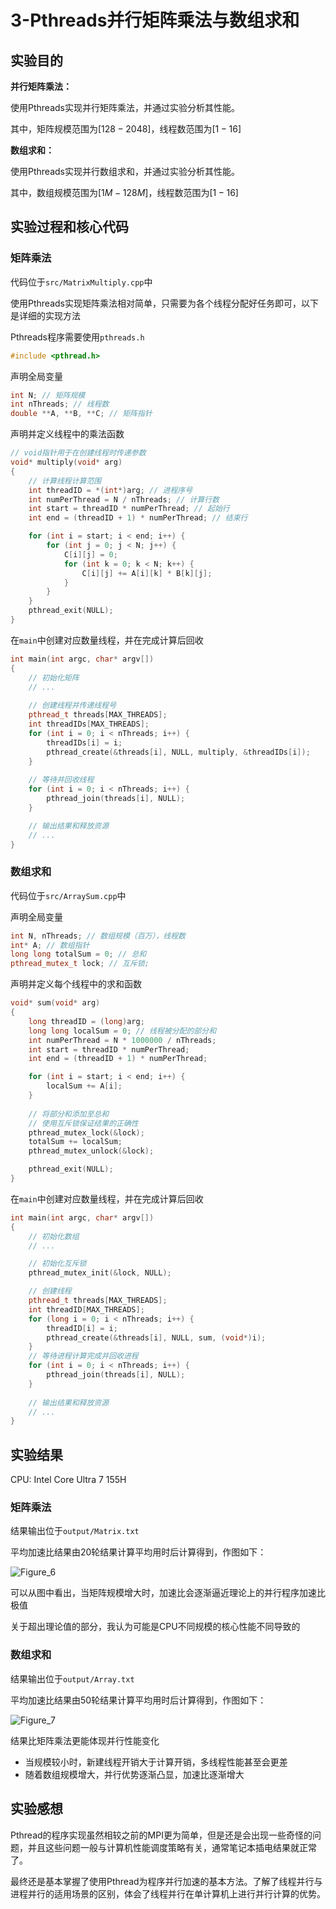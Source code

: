 # 3-Pthreads并行矩阵乘法与数组求和

## 实验目的

**并行矩阵乘法：**

使用Pthreads实现并行矩阵乘法，并通过实验分析其性能。

其中，矩阵规模范围为$[128-2048]$，线程数范围为$[1-16]$

**数组求和：**

使用Pthreads实现并行数组求和，并通过实验分析其性能。

其中，数组规模范围为$[1M-128M]$，线程数范围为$[1-16]$

## 实验过程和核心代码

### 矩阵乘法

代码位于`src/MatrixMultiply.cpp`中

使用Pthreads实现矩阵乘法相对简单，只需要为各个线程分配好任务即可，以下是详细的实现方法

Pthreads程序需要使用`pthreads.h`

```c++
#include <pthread.h>
```

声明全局变量

```c++
int N; // 矩阵规模
int nThreads; // 线程数
double **A, **B, **C; // 矩阵指针
```

声明并定义线程中的乘法函数

```c++
// void指针用于在创建线程时传递参数
void* multiply(void* arg)
{	
    // 计算线程计算范围
    int threadID = *(int*)arg; // 进程序号
    int numPerThread = N / nThreads; // 计算行数
    int start = threadID * numPerThread; // 起始行
    int end = (threadID + 1) * numPerThread; // 结束行

    for (int i = start; i < end; i++) {
        for (int j = 0; j < N; j++) {
            C[i][j] = 0;
            for (int k = 0; k < N; k++) {
                C[i][j] += A[i][k] * B[k][j];
            }
        }
    }
    pthread_exit(NULL);
}
```

在`main`中创建对应数量线程，并在完成计算后回收

```c++
int main(int argc, char* argv[])
{
    // 初始化矩阵
    // ...
	
    // 创建线程并传递线程号
    pthread_t threads[MAX_THREADS];
    int threadIDs[MAX_THREADS];
    for (int i = 0; i < nThreads; i++) {
        threadIDs[i] = i;
        pthread_create(&threads[i], NULL, multiply, &threadIDs[i]);
    }
	
    // 等待并回收线程
    for (int i = 0; i < nThreads; i++) {
        pthread_join(threads[i], NULL);
    }

	// 输出结果和释放资源
    // ...
}
```

### 数组求和

代码位于`src/ArraySum.cpp`中

声明全局变量

```c++
int N, nThreads; // 数组规模（百万），线程数
int* A; // 数组指针
long long totalSum = 0; // 总和
pthread_mutex_t lock; // 互斥锁;
```

声明并定义每个线程中的求和函数

```c++
void* sum(void* arg)
{
    long threadID = (long)arg;
    long long localSum = 0; // 线程被分配的部分和
    int numPerThread = N * 1000000 / nThreads;
    int start = threadID * numPerThread;
    int end = (threadID + 1) * numPerThread;

    for (int i = start; i < end; i++) {
        localSum += A[i];
    }
	
    // 将部分和添加至总和
    // 使用互斥锁保证结果的正确性
    pthread_mutex_lock(&lock);
    totalSum += localSum;
    pthread_mutex_unlock(&lock);

    pthread_exit(NULL);
}
```

在`main`中创建对应数量线程，并在完成计算后回收

```c++
int main(int argc, char* argv[])
{
	// 初始化数组
    // ...

    // 初始化互斥锁
    pthread_mutex_init(&lock, NULL);

    // 创建线程
    pthread_t threads[MAX_THREADS];
    int threadID[MAX_THREADS];
    for (long i = 0; i < nThreads; i++) {
        threadID[i] = i;
        pthread_create(&threads[i], NULL, sum, (void*)i);
    }
	// 等待进程计算完成并回收进程
    for (int i = 0; i < nThreads; i++) {
        pthread_join(threads[i], NULL);
    }
    
    // 输出结果和释放资源
    // ...
}
```

## 实验结果

CPU: Intel Core Ultra 7 155H

### 矩阵乘法

结果输出位于`output/Matrix.txt`

平均加速比结果由20轮结果计算平均用时后计算得到，作图如下：

![Figure_6](D:\Obsidian\Assignments\Parallel_programing\assets\Figure_6.png)

可以从图中看出，当矩阵规模增大时，加速比会逐渐逼近理论上的并行程序加速比极值

关于超出理论值的部分，我认为可能是CPU不同规模的核心性能不同导致的

### 数组求和

结果输出位于`output/Array.txt`

平均加速比结果由50轮结果计算平均用时后计算得到，作图如下：

![Figure_7](D:\Obsidian\Assignments\Parallel_programing\assets\Figure_7.png)

结果比矩阵乘法更能体现并行性能变化

- 当规模较小时，新建线程开销大于计算开销，多线程性能甚至会更差
- 随着数组规模增大，并行优势逐渐凸显，加速比逐渐增大

## 实验感想

Pthread的程序实现虽然相较之前的MPI更为简单，但是还是会出现一些奇怪的问题，并且这些问题一般与计算机性能调度策略有关，通常笔记本插电结果就正常了。

最终还是基本掌握了使用Pthread为程序并行加速的基本方法。了解了线程并行与进程并行的适用场景的区别，体会了线程并行在单计算机上进行并行计算的优势。
